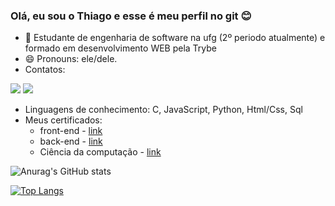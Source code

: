 ### Olá, eu sou o Thiago e esse é meu perfil no git 😊

- 🔭 Estudante de engenharia de software na ufg (2º periodo atualmente) e formado em desenvolvimento WEB pela Trybe
- 😄 Pronouns: ele/dele.
- Contatos:
<a href="https://www.linkedin.com/in/thiago-gomez-0a56871a7/" target="link">
  <img src="https://img.shields.io/badge/LinkedIn-0077B5?style=for-the-badge&logo=linkedin&logoColor=white" target=link><a/>
<a href="mailto:thiagogomez2906@hotmail.com" target="mail">
  <img src="https://img.shields.io/badge/Gmail-D14836?style=for-the-badge&logo=gmail&logoColor=white" target="mail"><a/>
  
- Linguagens de conhecimento: C, JavaScript, Python, Html/Css, Sql
- Meus certificados:
  - front-end - [link](https://www.credential.net/8648073e-d135-4b1e-a764-5532f39afd0b?record_view=true)
  - back-end - [link](https://www.credential.net/15b660ec-ee20-45b1-bfd5-840bbed8c0da?record_view=true)
  - Ciência da computação - [link](https://www.credential.net/94b8c9fa-4de3-48f6-ad9e-c84c0633337a?record_view=true)

![Anurag's GitHub stats](https://github-readme-stats.vercel.app/api?username=thinito&show_icons=true&theme=dark)

[![Top Langs](https://github-readme-stats.vercel.app/api/top-langs/?username=thinito&layout=compact&theme=dark)](https://github.com/thinito/github-readme-stats)
